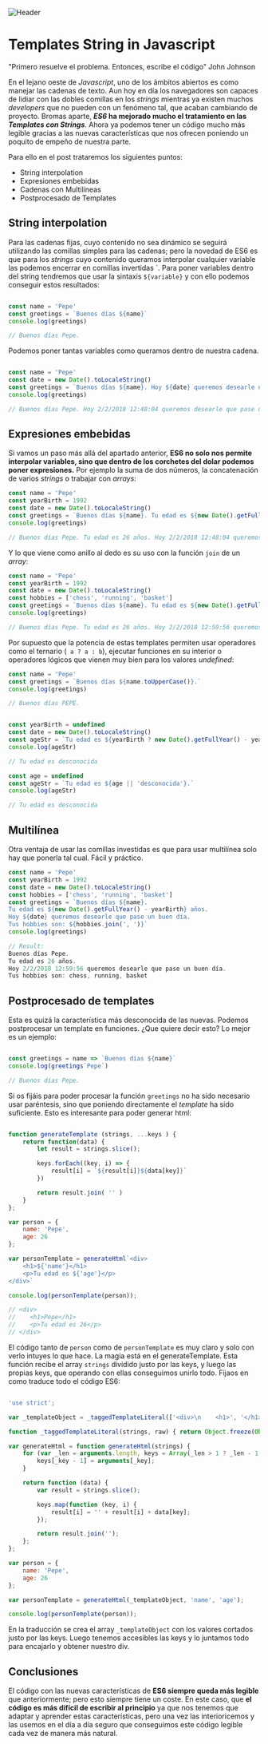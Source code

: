 
![Header](images/header.jpg)

# Templates String in Javascript

"Primero resuelve el problema. Entonces, escribe el código" John Johnson

En el lejano oeste de _Javascript_, uno de los ámbitos abiertos es como manejar las cadenas de texto. Aun hoy en día los navegadores son capaces de lidiar con las dobles comillas en los _strings_ mientras ya existen muchos _developers_ que no pueden con un fenómeno tal, que acaban cambiando de proyecto. Bromas aparte, ___ES6_ ha mejorado mucho el tratamiento en las _Templates con Strings___. Ahora ya podemos tener un código mucho más legible gracias a las nuevas características que nos ofrecen poniendo un poquito de empeño de nuestra parte.

Para ello en el post trataremos los siguientes puntos:

* String interpolation
* Expresiones embebidas
* Cadenas con Multilíneas
* Postprocesado de Templates

## String interpolation

Para las cadenas fijas, cuyo contenido no sea dinámico se seguirá utilizando las comillas simples para las cadenas; pero la novedad de ES6 es que para los _strings_ cuyo contenido queramos interpolar cualquier variable las podemos encerrar en comillas invertidas `. Para poner variables dentro del string tendremos que usar la sintaxis ```${variable}``` y con ello podemos conseguir estos resultados:

```javascript

const name = 'Pepe'
const greetings = `Buenos días ${name}`
console.log(greetings)

// Buenos días Pepe.

```

Podemos poner tantas variables como queramos dentro de nuestra cadena.

```javascript

const name = 'Pepe'
const date = new Date().toLocaleString()
const greetings = `Buenos días ${name}. Hoy ${date} queremos desearle que pase un buen día.`
console.log(greetings)

// Buenos días Pepe. Hoy 2/2/2018 12:48:04 queremos desearle que pase un buen día.

```

## Expresiones embebidas

Si vamos un paso más allá del apartado anterior, __ES6 no solo nos permite interpolar variables, sino que dentro de los corchetes del dolar podemos poner expresiones.__ Por ejemplo la suma de dos números, la concatenación de varios _strings_ o trabajar con _arrays_:

```javascript
const name = 'Pepe'
const yearBirth = 1992
const date = new Date().toLocaleString()
const greetings = `Buenos días ${name}. Tu edad es ${new Date().getFullYear() - yearBirth} años. Hoy ${date} queremos desearle que pase un buen día.`
console.log(greetings)

// Buenos días Pepe. Tu edad es 26 años. Hoy 2/2/2018 12:48:04 queremos desearle que pase un buen día.

```

Y lo que viene como anillo al dedo es su uso con la función ```join``` de un _array_:

```javascript
const name = 'Pepe'
const yearBirth = 1992
const date = new Date().toLocaleString()
const hobbies = ['chess', 'running', 'basket']
const greetings = `Buenos días ${name}. Tu edad es ${new Date().getFullYear() - yearBirth} años. Hoy ${date} queremos desearle que pase un buen día. Tus hobbies son: ${hobbies.join(', ')}`
console.log(greetings)

// Buenos días Pepe. Tu edad es 26 años. Hoy 2/2/2018 12:59:56 queremos desearle que pase un buen día. Tus hobbies son: chess, running, basket

```

Por supuesto que la potencia de estas templates permiten usar operadores como el ternario (``` a ? a : b```), ejecutar funciones en su interior o operadores lógicos que vienen muy bien para los valores _undefined_:

```javascript
const name = 'Pepe'
const greetings = `Buenos días ${name.toUpperCase()}.`
console.log(greetings)

// Buenos días PEPE.
```

```javascript

const yearBirth = undefined
const date = new Date().toLocaleString()
const ageStr = `Tu edad es ${yearBirth ? new Date().getFullYear() - yearBirth : 'desconocida'}.`
console.log(ageStr)

// Tu edad es desconocida

```

```javascript
const age = undefined
const ageStr = `Tu edad es ${age || 'desconocida'}.`
console.log(ageStr)

// Tu edad es desconocida
```

## Multilínea

Otra ventaja de usar las comillas investidas es que para usar multilínea solo hay que ponerla tal cual. Fácil y práctico.

```javascript
const name = 'Pepe'
const yearBirth = 1992
const date = new Date().toLocaleString()
const hobbies = ['chess', 'running', 'basket']
const greetings = `Buenos días ${name}. 
Tu edad es ${new Date().getFullYear() - yearBirth} años. 
Hoy ${date} queremos desearle que pase un buen día. 
Tus hobbies son: ${hobbies.join(', ')}`
console.log(greetings)

// Result:
Buenos días Pepe. 
Tu edad es 26 años. 
Hoy 2/2/2018 12:59:56 queremos desearle que pase un buen día. 
Tus hobbies son: chess, running, basket

```

## Postprocesado de templates

Esta es quizá la característica más desconocida de las nuevas. Podemos postprocesar un template en funciones. ¿Que quiere decir esto? Lo mejor es un ejemplo:

```javascript

const greetings = name => `Buenos días ${name}`
console.log(greetings`Pepe`)

// Buenos días Pepe.

```

Si os fijáis para poder procesar la función ```greetings``` no ha sido necesario usar paréntesis, sino que poniendo directamente el _template_ ha sido suficiente. Esto es interesante para poder generar html:

```javascript

function generateTemplate (strings, ...keys ) {
    return function(data) {
        let result = strings.slice();

        keys.forEach((key, i) => {
            result[i] = `${result[i]}${data[key]}`
        })

        return result.join( '' )
    }
};

var person = {
    name: 'Pepe',
    age: 26
};

var personTemplate = generateHtml`<div>
    <h1>${'name'}</h1>
    <p>Tu edad es ${'age'}</p>
</div>`

console.log(personTemplate(person));

// <div>
//    <h1>Pepe</h1>
//    <p>Tu edad es 26</p>
// </div>

```

El código tanto de ```person``` como de ```personTemplate``` es muy claro y solo con verlo intuyes lo que hace. La magia está en el generateTemplate. Esta función recibe el array ```strings``` dividido justo por las keys, y luego las propias keys, que operando con ellas conseguimos unirlo todo. Fijaos en como traduce todo el código ES6:

```javascript

'use strict';

var _templateObject = _taggedTemplateLiteral(['<div>\n    <h1>', '</h1>\n    <p>Tu edad es ', '</p>\n</div>'], ['<div>\n    <h1>', '</h1>\n    <p>Tu edad es ', '</p>\n</div>']);

function _taggedTemplateLiteral(strings, raw) { return Object.freeze(Object.defineProperties(strings, { raw: { value: Object.freeze(raw) } })); }

var generateHtml = function generateHtml(strings) {
    for (var _len = arguments.length, keys = Array(_len > 1 ? _len - 1 : 0), _key = 1; _key < _len; _key++) {
        keys[_key - 1] = arguments[_key];
    }

    return function (data) {
        var result = strings.slice();

        keys.map(function (key, i) {
            result[i] = '' + result[i] + data[key];
        });

        return result.join('');
    };
};

var person = {
    name: 'Pepe',
    age: 26
};

var personTemplate = generateHtml(_templateObject, 'name', 'age');

console.log(personTemplate(person));

```

En la traducción se crea el array ```_templateObject``` con los valores cortados justo por las keys. Luego tenemos accesibles las keys y lo juntamos todo para encajarlo y obtener nuestro div. 

## Conclusiones

El código con las nuevas características de __ES6 siempre queda más legible__ que anteriormente; pero esto siempre tiene un coste. En este caso, que __el código es más difícil de escribir al principio__ ya que nos tenemos que adaptar y aprender estas características, pero una vez las interioricemos y las usemos en el día a día seguro que conseguimos este código legible cada vez de manera más natural.

